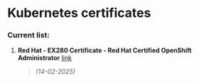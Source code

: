 # Kubernetes certificates

### Current list:

1. **Red Hat - EX280 Certificate - Red Hat Certified OpenShift Administrator** [link](<./EX280 Certificate - Red Hat Certified OpenShift Administrator.pdf>)
    >*(14-02-2025)*